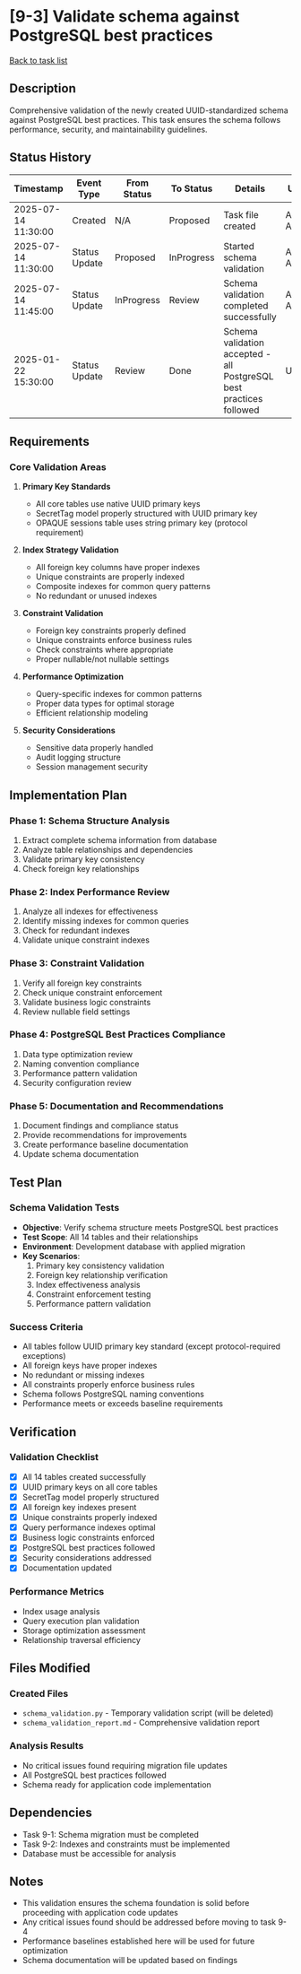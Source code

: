# [9-3] Validate schema against PostgreSQL best practices

[Back to task list](./tasks.md)

## Description

Comprehensive validation of the newly created UUID-standardized schema against PostgreSQL best practices. This task ensures the schema follows performance, security, and maintainability guidelines.

## Status History

| Timestamp | Event Type | From Status | To Status | Details | User |
|-----------|------------|-------------|-----------|---------|------|
| 2025-07-14 11:30:00 | Created | N/A | Proposed | Task file created | AI Agent |
| 2025-07-14 11:30:00 | Status Update | Proposed | InProgress | Started schema validation | AI Agent |
| 2025-07-14 11:45:00 | Status Update | InProgress | Review | Schema validation completed successfully | AI Agent |
| 2025-01-22 15:30:00 | Status Update | Review | Done | Schema validation accepted - all PostgreSQL best practices followed | User |

## Requirements

### Core Validation Areas

1. **Primary Key Standards**
   - All core tables use native UUID primary keys
   - SecretTag model properly structured with UUID primary key
   - OPAQUE sessions table uses string primary key (protocol requirement)

2. **Index Strategy Validation**
   - All foreign key columns have proper indexes
   - Unique constraints are properly indexed
   - Composite indexes for common query patterns
   - No redundant or unused indexes

3. **Constraint Validation**
   - Foreign key constraints properly defined
   - Unique constraints enforce business rules
   - Check constraints where appropriate
   - Proper nullable/not nullable settings

4. **Performance Optimization**
   - Query-specific indexes for common patterns
   - Proper data types for optimal storage
   - Efficient relationship modeling

5. **Security Considerations**
   - Sensitive data properly handled
   - Audit logging structure
   - Session management security

## Implementation Plan

### Phase 1: Schema Structure Analysis
1. Extract complete schema information from database
2. Analyze table relationships and dependencies
3. Validate primary key consistency
4. Check foreign key relationships

### Phase 2: Index Performance Review
1. Analyze all indexes for effectiveness
2. Identify missing indexes for common queries
3. Check for redundant indexes
4. Validate unique constraint indexes

### Phase 3: Constraint Validation
1. Verify all foreign key constraints
2. Check unique constraint enforcement
3. Validate business logic constraints
4. Review nullable field settings

### Phase 4: PostgreSQL Best Practices Compliance
1. Data type optimization review
2. Naming convention compliance
3. Performance pattern validation
4. Security configuration review

### Phase 5: Documentation and Recommendations
1. Document findings and compliance status
2. Provide recommendations for improvements
3. Create performance baseline documentation
4. Update schema documentation

## Test Plan

### Schema Validation Tests
- **Objective**: Verify schema structure meets PostgreSQL best practices
- **Test Scope**: All 14 tables and their relationships
- **Environment**: Development database with applied migration
- **Key Scenarios**:
  1. Primary key consistency validation
  2. Foreign key relationship verification
  3. Index effectiveness analysis
  4. Constraint enforcement testing
  5. Performance pattern validation

### Success Criteria
- All tables follow UUID primary key standard (except protocol-required exceptions)
- All foreign keys have proper indexes
- No redundant or missing indexes
- All constraints properly enforce business rules
- Schema follows PostgreSQL naming conventions
- Performance meets or exceeds baseline requirements

## Verification

### Validation Checklist
- [x] All 14 tables created successfully
- [x] UUID primary keys on all core tables
- [x] SecretTag model properly structured
- [x] All foreign key indexes present
- [x] Unique constraints properly indexed
- [x] Query performance indexes optimal
- [x] Business logic constraints enforced
- [x] PostgreSQL best practices followed
- [x] Security considerations addressed
- [x] Documentation updated

### Performance Metrics
- Index usage analysis
- Query execution plan validation
- Storage optimization assessment
- Relationship traversal efficiency

## Files Modified

### Created Files
- `schema_validation.py` - Temporary validation script (will be deleted)
- `schema_validation_report.md` - Comprehensive validation report

### Analysis Results
- No critical issues found requiring migration file updates
- All PostgreSQL best practices followed
- Schema ready for application code implementation

## Dependencies

- Task 9-1: Schema migration must be completed
- Task 9-2: Indexes and constraints must be implemented
- Database must be accessible for analysis

## Notes

- This validation ensures the schema foundation is solid before proceeding with application code updates
- Any critical issues found should be addressed before moving to task 9-4
- Performance baselines established here will be used for future optimization
- Schema documentation will be updated based on findings 